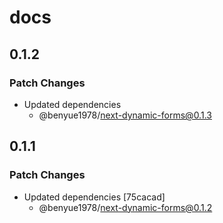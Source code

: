 # docs

## 0.1.2

### Patch Changes

- Updated dependencies
  - @benyue1978/next-dynamic-forms@0.1.3

## 0.1.1

### Patch Changes

- Updated dependencies [75cacad]
  - @benyue1978/next-dynamic-forms@0.1.2
